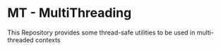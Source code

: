 # MT - MultiThreading

This Repository provides some thread-safe utilities to be used in multi-threaded contexts
